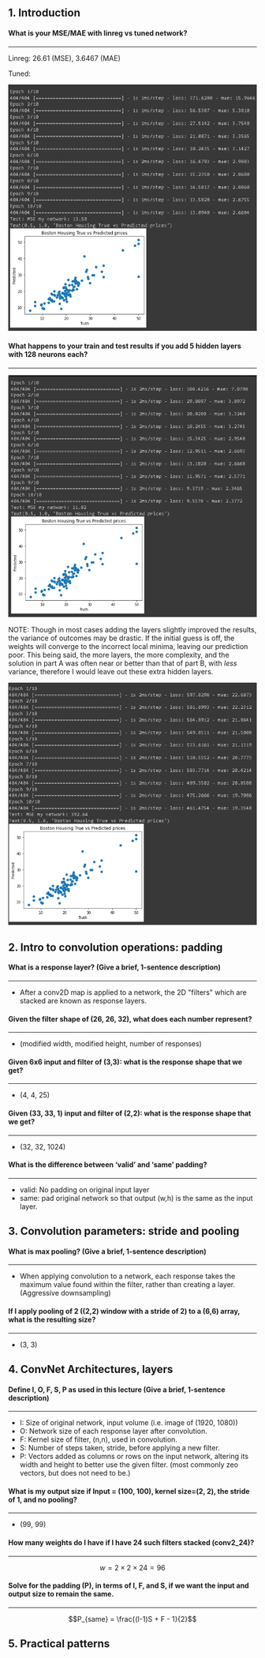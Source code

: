 ## 1. Introduction

#### What is your MSE/MAE with linreg vs tuned network?

---

Linreg: 26.61 (MSE), 3.6467 (MAE)

Tuned: 

![img.png](img/1a.png)

#### What happens to your train and test results if you add 5 hidden layers with 128 neurons each?

---

![img.png](img/1b.png)

NOTE: Though in most cases adding the layers slightly improved the results, the variance of outcomes may be drastic. 
If the initial guess is off, the weights will converge to the incorrect local minima, leaving our prediction poor. 
This being said, the more layers, the more complexity, and the solution in part A was often near or better than that of 
part B, with _less_ variance, therefore I would leave out these extra hidden layers.

![img.png](img/1b_bad.png)

## 2. Intro to convolution operations: padding

#### What is a response layer? (Give a brief, 1-sentence description)

---

- After a conv2D map is applied to a network, the 2D "filters" which are stacked are known as response layers.

#### Given the filter shape of (26, 26, 32), what does each number represent?

---

- (modified width, modified height, number of responses)

#### Given 6x6 input and filter of (3,3): what is the response shape that we get? 

---

- (4, 4, 25)

#### Given (33, 33, 1) input and filter of (2,2): what is the response shape that we get?

---

- (32, 32, 1024)

#### What is the difference between ‘valid’ and ‘same’ padding? 

---

- valid: No padding on original input layer
- same: pad original network so that output (w,h) is the same as the input layer.

## 3. Convolution parameters: stride and pooling

#### What is max pooling? (Give a brief, 1-sentence description)

---

- When applying convolution to a network, each response takes the maximum value found within the filter, rather than 
  creating a layer. (Aggressive downsampling)

#### If I apply pooling of 2 ((2,2) window with a stride of 2) to a (6,6) array, what is the resulting size?

---

- (3, 3) 


## 4. ConvNet Architectures, layers

#### Define I, O, F, S, P as used in this lecture (Give a brief, 1-sentence description)

---

- I: Size of original network, input volume (i.e. image of (1920, 1080))
- O: Network size of each response layer after convolution.
- F: Kernel size of filter, (n,n), used in convolution.
- S: Number of steps taken, stride, before applying a new filter.
- P: Vectors added as columns or rows on the input network, altering its width and height to better use the 
  given filter. (most commonly zeo vectors, but does not need to be.)

#### What is my output size if Input = (100, 100), kernel size=(2, 2), the stride of 1, and no pooling?

---

- (99, 99)

#### How many weights do I have if I have 24 such filters stacked (conv2_24)?

---

$$w=2 \times 2 \times 24=96$$

#### Solve for the padding (P), in terms of I, F, and S, if we want the input and output size to remain the same.

---

$$P_{same} = \frac{(I-1)S + F - 1}{2}$$ 

## 5. Practical patterns
